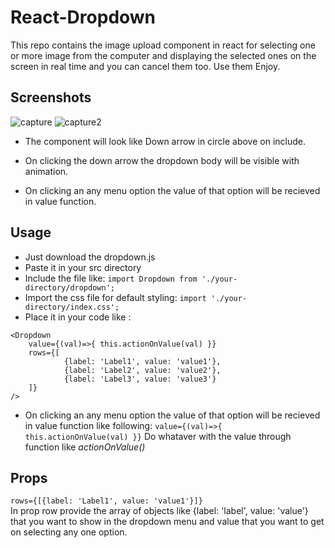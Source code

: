 
# React-Dropdown
This repo contains the image upload component in react for selecting one or more image from the computer and displaying the selected ones on the screen in real time and you can cancel them too. Use them Enjoy.

## Screenshots
![capture](https://user-images.githubusercontent.com/20178869/36060758-9e6e0f80-0e75-11e8-85ef-393a1907f090.PNG)
![capture2](https://user-images.githubusercontent.com/20178869/36060760-a43cd7de-0e75-11e8-8890-f18018ee7958.PNG)
- The component will look like Down arrow in circle above on include.

- On clicking the down arrow the dropdown body will be visible with animation.
- On clicking an any menu option the value of that option will be recieved in value function.

## Usage

- Just download the dropdown.js  
- Paste it in your src directory  
- Include the file  like: ```import Dropdown from './your-directory/dropdown';```
- Import the css file for default styling: ```import './your-directory/index.css';```
- Place it in your code like :  
```
<Dropdown 
	value={(val)=>{ this.actionOnValue(val) }}
	rows={[
			{label: 'Label1', value: 'value1'},
			{label: 'Label2', value: 'value2'},
			{label: 'Label3', value: 'value3'}
	]}
/>
```
- On clicking an any menu option the value of that option will be recieved in value function like following:
```value={(val)=>{ this.actionOnValue(val) }}```
Do whataver with the value through function like *actionOnValue()*

## Props  
```rows={[{label: 'Label1', value: 'value1'}]}```  
In prop row provide the array of objects like {label: 'label', value: 'value'} that you want to show in the dropdown menu and value that you want to get on selecting any one option.
